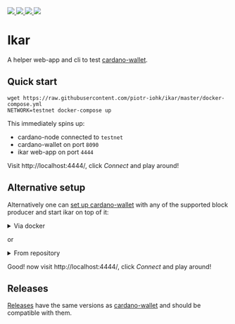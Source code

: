 
<a href="https://github.com/piotr-iohk/ikar/releases">
  <img src="https://img.shields.io/github/release/piotr-iohk/ikar.svg" />
</a>
<a href="https://hub.docker.com/r/piotrstachyra/icarus">
  <img src="https://img.shields.io/docker/pulls/piotrstachyra/icarus.svg" />
</a>
<a href="https://github.com/piotr-iohk/ikar/actions?query=workflow%3ATests">
  <img src="https://github.com/piotr-iohk/ikar/workflows/Tests/badge.svg" />
</a>
<a href="https://github.com/piotr-iohk/ikar/actions?query=workflow%3ADocker">
  <img src="https://github.com/piotr-iohk/ikar/workflows/Docker/badge.svg" />
</a>

# Ikar

A helper web-app and cli to test [cardano-wallet](https://github.com/input-output-hk/cardano-wallet).

## Quick start

```
wget https://raw.githubusercontent.com/piotr-iohk/ikar/master/docker-compose.yml
NETWORK=testnet docker-compose up
```

This immediately spins up:
 - cardano-node connected to `testnet`
 - cardano-wallet on port `8090`
 - ikar web-app on port `4444`

Visit http://localhost:4444/, click _Connect_ and play around!


## Alternative setup
Alternatively one can [set up cardano-wallet](https://github.com/input-output-hk/cardano-wallet/releases) with any of the supported block producer and start ikar on top of it:

<details>
    <summary>Via docker</summary>

```
docker pull piotrstachyra/icarus:latest
docker run --network=host --rm piotrstachyra/icarus:latest
```

</details>

or

<details>
    <summary>From repository</summary>

1. [Have ruby](https://www.ruby-lang.org/en/documentation/installation/).
2.  :point_down:
```
git clone https://github.com/piotr-iohk/ikar.git
cd ikar
bundle config set without 'development test'
bundle install
ruby app.rb
```

</details>

Good! now visit http://localhost:4444/, click _Connect_ and play around!


## Releases

[Releases]([https://github.com/piotr-iohk/ikar/releases](https://github.com/piotr-iohk/ikar/releases)) have the same versions as [cardano-wallet](https://github.com/input-output-hk/cardano-wallet/releases) and should be compatible with them.
